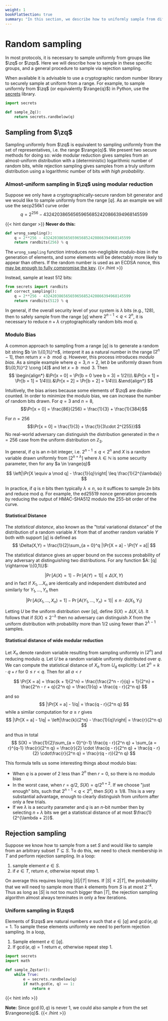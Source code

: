 ```yaml
---
weight: 1
bookFlatSection: true
summary: "In this section, we describe how to uniformly sample from different groups."
---
```

# Random sampling

In most protocols, it is necessary to sample uniformly from groups like $\zq$ or $\zqs$. Here we will describe how to sample in these specific groups, and a general procedure to sample via rejection sampling.

When available it is advisable to use a cryptographic random number library to securely sample at uniform from a range. For example, to sample uniformly from $\zq$ (or equivalently $\range{q}$) in Python, use the [secrets](https://docs.python.org/3/library/secrets.html) library.

```python
import secrets

def sample_Zq():
    return secrets.randbelow(q)
```

## Sampling from $\zq$
Sampling uniformly from $\zq$ is equivalent to sampling uniformly from the set of representatives, i.e. the range $\range{q}$. We present two secure methods for doing so: wide modular reduction gives samples from an almost-uniform distribution with a (deterministic) logarithmic number of random bits, while rejection sampling gives samples from a truly uniform distribution using a logarithmic number of bits *with high probability*.


### Almost-uniform sampling in $\zq$ using modular reduction
Suppose we only have a cryptographically-secure random bit generator and we would like to sample uniformly from the range $[q]$. As an example we will use the secp256k1 curve order
$$
q = 2^{256} - 432420386565659656852420866394968145599
$$

{{< hint danger >}}
**Never do  this:**
```python
def wrong_sampling():
    q = 2**256 - 432420386565659656852420866394968145599
    return randbits(256) % q
```
The `wrong_sampling` function introduces non-negligible *modulo-bias* in the generation of elements, and some elements will be detectably more likely to appear than others. If the random number is used as an ECDSA nonce, this [may be enough to fully compromise the key](https://blog.trailofbits.com/2020/06/11/ecdsa-handle-with-care/).
{{< /hint >}}

Instead, sample at least 512 bits:
```python
from secrets import randbits
def correct_sampling():
    q = 2**256 - 432420386565659656852420866394968145599
    return randbits(512) % q
```

In general, if the overall security level of your system is $\lambda$ bits (e.g., 128), then to safely sample from the range $[q]$ where $2^{n-1} < q < 2^{n}$, it is necessary to reduce
$n + \lambda$ cryptographically random bits mod $q$.

### Modulo Bias
A common approach to sampling from a range $[q]$ is to generate a random bit string $b \in \\{0,1\\}^n$, interpret it as a natural number in the range $[2^n - 1]$, then return $x = b\mod q$. However, this process introduces *modulo bias*. As a simple example where $q = 3, n = 2$, let $b$ be uniformly drawn from $\\{0,1\\}^2 \cong [4]$ and let $x = b \mod 3$. Then
$$
\begin{align*}
&\Pr[x = 0] = \Pr[b = 0 \vee b = 3] = 1/2\\\\
&\Pr[x = 1] = \Pr[b = 1] = 1/4\\\\
&\Pr[x = 2] = \Pr[b = 2] = 1/4\\\\
&\end{align*}
$$

Intuitively, the bias arises because some elements of $\zq$ are double-counted. In order to minimize the modulo bias, we can increase the number of random bits drawn. For $q = 3$ and $n = 8$,
$$\Pr[x = 0] = \frac{86}{256} = \frac{1}{3} + \frac{1}{384}$$

For $n = 256$
$$\Pr[x = 0] = \frac{1}{3} + \frac{1}{3\cdot 2^{255}}$$
No real-world adversary can distinguish the distribution generated in the $n = 256$ case from the uniform distribution on $\mathbb{Z}_3$.

In general, if $q$ is an $n$-bit integer, i.e. $2^{n-1} \leq q < 2^n$ and $X$ is a random variable drawn uniformly from $[2^{n + \lambda}]$ where $\lambda \in \mathbb{N}$ is some security parameter, then for any $a \in \range{q}$

$$
\left|\Pr[X \equiv a \mod q] - \frac{1}{q}\right| \leq \frac{1}{2^{\lambda}}
$$

In practice, if $q$ is $n$ bits then typically $\lambda \leq n$, so it suffices to sample $2n$ bits and reduce mod $q$. For example, the ed25519 nonce generation proceeds by reducing the output of HMAC-SHA512 modulo the 255-bit order of the curve.

#### Statistical Distance

The *statistical distance*, also known as the "total variational distance" of the distribution of a random variable $X$ from that of another random variable $Y$ both with support $[q]$ is defined as
$$
\Delta(X,Y) = \frac{1}{2}\sum_{a = 0}^q |\Pr[X = a] - \Pr[Y = a]|
$$

The statistical distance gives an upper bound on the success probability of any adversary at distinguishing two distributions. For any function $A: [q] \rightarrow \\{0,1\\}$:

$$
|\Pr[A(X) = 1] - \Pr[A(Y) = 1]| \leq \Delta(X, Y)
$$
and in fact if $X_1, \dots X_n$ are identically and independent distributed and similarly for $Y_1, \dots, Y_n$ then

$$
|\Pr[A(X_1, \dots, X_n) = 1] - \Pr[A(Y_1, \dots, Y_n) = 1]| \leq n \cdot \Delta(X_1, Y_1)
$$

Letting $U$ be the uniform distribution over $[q]$, define $S(X) = \Delta(X, U)$. It follows that if $S(X) \leq 2^{-\lambda}$ then no adversary can distinguish $X$ from the uniform distribution with probability more than $1/2$ using fewer than $2^{\lambda - 1}$ samples.

#### Statistical distance of wide modular reduction
Let $X_{n}$ denote random variable resulting from sampling uniformly in $[2^n]$ and reducing modulo $q$. Let $U$ be a random variable uniformly distributed over $q$.
We can compute the statistical distance of $X_n$ from $U_{q}$ explicitly:
Let $2^n = k\cdot q + r$ for $0 \leq r < q$. Then for all $a < r$

$$
\Pr[X = a] = \frac{k + 1}{2^n} = \frac{\frac{2^n - r}{q} + 1}{2^n} = \frac{2^n - r + q}{2^n q} = \frac{1}{q} + \frac{q - r}{2^n q}
$$

and so
 $$
|\Pr[X = a] - 1/q| = \frac{q - r}{2^n q}
 $$
while a similar computation for $a \geq r$ gives
$$
|\Pr[X = a] - 1/q| = \left|\frac{k}{2^n}  - \frac{1}{q}\right| = \frac{r}{2^n q}
$$

and thus in total
$$
S(X) = \frac{1}{2}\sum_{a = 0}^{r-1} \frac{q - r}{2^n q} + \sum_{a = r}^{q-1} \frac{r}{2^n q} = \frac{r}{2} \cdot \frac{q - r}{2^n q} + \frac{q - r}{2}  \cdot\frac{r}{2^n q} = \frac{r(q - r)}{2^n q}
$$

This formula tells us some interesting things about modulo bias:
* When $q$ is a power of 2 less than $2^n$ then $r = 0$, so there is no modulo bias
* In the worst case, when $r = q/2$, $S(X) = q/2^{n+2}$. If we choose "just enough" bits, such that $2^{n-1} < q < 2^n$, then $S(X) \geq 1 / 8$. This is a very substantial advantage, enough to clearly distinguish from uniform after only a few trials.
* If we $\lambda$ is a security parameter and $q$ is an $n$-bit number then by selecting $n + \lambda$ bits we get a statistical distance of at most $\frac{1}{2^{\lambda + 2}}$.

## Rejection sampling
Suppose we know how to sample from a set $S$ and would like to sample from an arbitrary subset $T\subseteq S$.
To do this, we need to check membership in $T$ and perform rejection sampling. In a loop:
 1. sample element $e \in S$.
 2. if $e \in T$, return $e$, otherwise repeat step 1.

On average this requires looping $|S|/|T|$ times. If $|S| \leq 2|T|$, the probability that we will need to sample more than $k$ elements from $S$ is at most $2^{-k}$. Thus as long as $|S|$ is not too much bigger than $|T|$, the rejection sampling algorithm almost always terminates in only a few iterations.

### Uniform sampling in $\zqs$
Elements of $\zqs$ are natural numbers $e$ such that $e \in [q]$ and $\gcd(e, q) = 1$.
To sample these elements uniformly we need to perform rejection sampling.
In a loop,
 1. Sample element $e \in [q]$.
 2. If $\gcd(e, q) = 1$ return $e$, otherwise repeat step 1.


```python
import secrets
import math

def sample_Zqstar():
    while True:
        e = secrets.randbelow(q)
        if math.gcd(e, q) == 1:
            return e
```
{{< hint info >}}

**Note:**
Since $\gcd(0, q)$ is never 1, we could also sample $e$ from the set $\rangeone{q}$.
{{< /hint >}}
